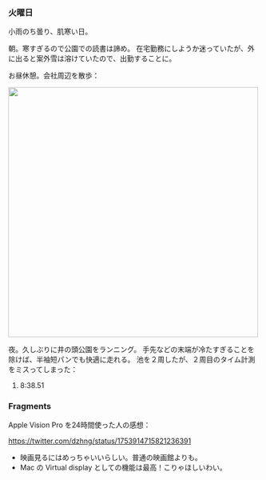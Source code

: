 ### 火曜日

小雨のち曇り、肌寒い日。

朝。寒すぎるので公園での読書は諦め。
在宅勤務にしようか迷っていたが、外に出ると案外雪は溶けていたので、出勤することに。

お昼休憩。会社周辺を散歩：

<img src="https://i.imgur.com/POkQpsI.jpg" width="500">

夜。久しぶりに井の頭公園をランニング。
手先などの末端が冷たすぎることを除けば、半袖短パンでも快適に走れる。
池を２周したが、２周目のタイム計測をミスってしまった：

1. 8:38.51

### Fragments

Apple Vision Pro を24時間使った人の感想：

https://twitter.com/dzhng/status/1753914715821236391

- 映画見るにはめっちゃいいらしい。普通の映画館よりも。
- Mac の Virtual display としての機能は最高！こりゃほしいわい。